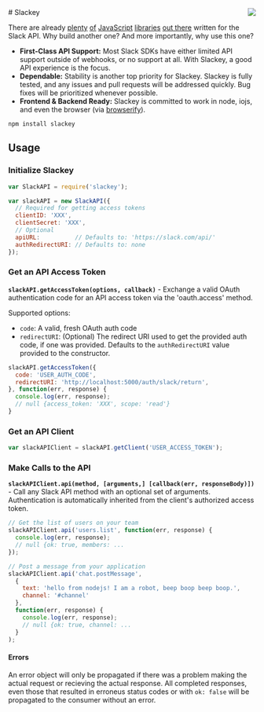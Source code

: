 <a href="https://www.npmjs.com/package/slackey">
  <img align="right" src="https://nodei.co/npm/slackey.png?compact=true" />
</a>
# Slackey

There are already [plenty](https://www.npmjs.com/package/node-slack) [of](https://www.npmjs.com/package/slack-api) [JavaScript](https://www.npmjs.com/package/slack-client) [libraries](https://www.npmjs.com/package/slack-node) [out there](https://www.npmjs.com/package/slack-notify) written for the Slack API. Why build another one? And more importantly, why use this one?

- **First-Class API Support:** Most Slack SDKs have either limited API support outside of webhooks, or no support at all. With Slackey, a good API experience is the focus.
- **Dependable:** Stability is another top priority for Slackey. Slackey is fully tested, and any issues and pull requests will be addressed quickly. Bug fixes will be prioritized whenever possible.
- **Frontend & Backend Ready:** Slackey is committed to work in node, iojs, and even the browser (via [browserify](http://browserify.org/)).

```
npm install slackey
```

## Usage

### Initialize Slackey

```js
var SlackAPI = require('slackey');

var slackAPI = new SlackAPI({
  // Required for getting access tokens
  clientID: 'XXX',
  clientSecret: 'XXX',
  // Optional
  apiURL:          // Defaults to: 'https://slack.com/api/'
  authRedirectURI: // Defaults to: none
});
```

### Get an API Access Token

**`slackAPI.getAccessToken(options, callback)`** - Exchange a valid OAuth authentication code for an API access token via the 'oauth.access' method.

Supported options:
- `code`: A valid, fresh OAuth auth code
- `redirectURI`: (Optional) The redirect URI used to get the provided auth code, if one was provided. Defaults to the `authRedirectURI` value provided to the constructor.

```js
slackAPI.getAccessToken({
  code: 'USER_AUTH_CODE',
  redirectURI: 'http://localhost:5000/auth/slack/return',
}, function(err, response) {
  console.log(err, response);
  // null {access_token: 'XXX', scope: 'read'}
}
```

### Get an API Client

```js
var slackAPIClient = slackAPI.getClient('USER_ACCESS_TOKEN');
```

### Make Calls to the API

**`slackAPIClient.api(method, [arguments,] [callback(err, responseBody)])`**  - Call any Slack API method with an optional set of arguments. Authentication is automatically inherited from the client's authorized access token.

```js
// Get the list of users on your team
slackAPIClient.api('users.list', function(err, response) {
  console.log(err, response);
  // null {ok: true, members: ...
});

// Post a message from your application
slackAPIClient.api('chat.postMessage',
  {
    text: 'hello from nodejs! I am a robot, beep boop beep boop.',
    channel: '#channel'
  },
  function(err, response) {
    console.log(err, response);
    // null {ok: true, channel: ...
  }
);
```

#### Errors

An error object will only be propagated if there was a problem making the actual request or recieving the actual response. All completed responses, even those that resulted in erroneus status codes or with `ok: false` will be propagated to the consumer without an error.
